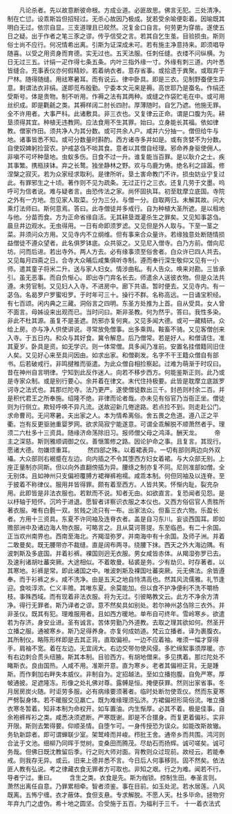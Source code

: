 <!-- { "loadSidebar": true } -->
　　凡论杀者。先以故意断彼命根。方成业道。必匪故思。佛言无犯。三处清净。制在亡愆。设乖斯旨但招轻过。无杀心故因乃极成。犹若受余喻便彰着。因喻既其明白无过。依宗自显。三支道理且已皎然。况复金口自言。何劳更为穿凿。遂使五日之疑。出于作者之笔三豕之谬。传乎信受之言。若其自乞生茧。目验损虫。斯则俗士尚不应行。何况情希出离。引斯为证深成未可。若有施主净意持来。即须唱导随喜。以受之用资身而育德。实无过也。五天法服。任刺任缝。衣缕不问纵横。为日无过三五。计绢一疋作得七条五条。内叶三指外缘一寸。外缘有刺三道。内叶悉皆缝合。充事表仪亦何假精妙。若着纳衣者。意存省事。或拾遗于粪聚。或取弃于尸林。随得随缝。用祛寒暑耳。而有说云。律中卧具。即是三衣。见制野蚕便生异意。剩谓法衣非绢。遂即觅布殷勤。宁委本文元来是褥。高世耶乃是蚕名。作绢还受斯号。体是贵物。制不听用。作褥之法有其两种。或缝之作袋贮毛在中。或可用丝织成。即是氍毹之类。其褥样阔二肘长四肘。厚薄随时。自乞乃遮。他施无罪。全不许用者。大事严科。此诸敷具。非三衣也。又复律云正命。谓是口腹为先。耕垦须得其宜。种植无违教网。应法食用不生其罪。始曰。立身能长其福。依如律教。僧家作田。须共净人为其分数。或可共余人户。咸并六分抽一。僧但给牛与地。诸事皆悉不知。或可分数量时斟酌。西方诸寺多并如是。或有贪婪不为分数。自使奴婢躬捡营农。护戒苾刍不啖其食。意者以其僧自经理。邪命养身驱使佣人。非嗔不可坏种垦地。虫蚁多伤。日食不过一升。谁复能当百罪。是以耿介之士。疾其事繁。携瓶挟钵。弃之长鹜。独坐静林之野。欢与鸟鹿为俦。绝名利之諠嚣。修涅槃之寂灭。若为众家经求取利。是律所听。垦土害命教门不许。损虫妨业宁复过此。有罪邪生之十顷。著作则不见为疏条。无过正行之三衣。还复几劳于文墨。呜呼可为信者说。难与疑者言。由恐传法之家。尚怀固执耳。初至耽摩立底国。寺院之外有一方地。忽见家人取菜。分为三分。与僧一分。自取两归。未解其故。问大乘灯法师曰。斯何意焉。答曰。此寺僧徒并多戒行。自为种植大圣所遮。是以租地与他。分苗而食。方为正命省缘自活。无其耕垦溉灌杀生之罪矣。又见知事苾刍。晨旦井边观水。无虫得用。一日有命即须罗滤。又见但是外人取与。下至一茎之菜。并须问众方用。又见寺内不立纲维。但有事来合众量许。若缘独意处断随情损益僧徒不遵众望者。此名俱罗钵底。众共驱之。又见尼入僧寺。白乃方前。僧向尼坊。问而后进。若出寺外。两人方去。必有缘事须至俗舍者。白众许已四人共去。又见每月四斋之日。合寺大众晡后咸集俱听寺制。遵而奉行深生敬仰又见有一小师。遣其童子将米二升。送与家人妇女。情涉曲私。有人告众。唤来对勘。三皆承引。虽无恶事。而自负惭心。即出寺门弃名长去。师遣余人送彼衣物。但是众法共遵。未劳官制。又见妇人入寺。不进房中。廊下共语。暂时便去。又见寺内。有一苾刍。名曷罗户罗蜜呾罗。于时年可三十。操行不群。名称高远。一日诵宝积经。有七百颂。闲内典之三藏。洞俗言之四明。东圣方处推为上首。自从受具。女人曾不面言。母姊设来出观而已。当时问曰。斯非圣教。何为然乎。答曰。我性多染。非此不杜其源。虽复不是圣遮。防邪亦复何爽。又见多闻大德。或可一藏精研。众给上房。亦与净人供使讲说。寻常放免僧事。出多乘舆。鞍畜不骑。又见客僧创来入寺。于五日内。和众与其好食。冀令解息。后乃僧常。若是好人。和僧请住。准其夏岁。卧具是资。如无学识。则一体常僧。具多闻乃准前。安置名挂僧籍同旧住人矣。又见好心来至具问因由。如求出家。和僧剃发。名字不干王籍众僧自有部书。后若破戒行。非鸣揵稚而驱遣。为此众僧自相捡察起。过难为萌渐于时叹曰。昔在神州自言明律。宁知到此反作迷人。向若不移步西方。何能鉴斯正则。此乃或是寺家众制。或是别行要心。余并着在律文。末代住持极要。此皆是耽摩立底跋罗诃寺之法式也。其那烂陀寺。法乃更严。遂使僧徒数出三千。封邑则村余二百。并是积代君王之所奉施。绍隆不绝。非律而论者哉。亦未见有俗官乃当衙正坐。僧徒则为行侧立。欺轻呼唤不异凡流。送故迎新几倦途路。若点捡不到。则走赴公门。求命曹司。无问寒暑。夫出家之人。本为情希离俗。舍五畏之危道。遵八正之平衢。岂有反更驱驰重婴罗网。欲求简寂宁能遂意。可谓全乖解脱不顺萧然者乎。理须二六杜多十三资具。随缘济命荡除旧习。报师僧父母之鸿泽。酬天龙。
　　帝主之深慈。斯则雅顺调御之仪。善惬策修之路。因论护命之事。且复言。其现行。愿诸大德。勿嫌烦重耳。
　　然四部之殊。以着裙表异。一切有部则两边向外双襵。大众部则右裾蹙在左边。向内插之不令其堕西方妇女着裙。与大众部无别。上座正量制亦同斯。但以向外直翻傍插为异。腰绦之制亦复不同。尼则准部如僧。全无别体。且如神州只支偏袒覆膊方裙禅裤袍襦。咸乖本制。何但同袖及以连脊。至于披着不称律仪。服用并皆得罪。颇有着至西方。人皆共笑。怀惭内耻。裂充杂用。此即皆是非法衣服也。若默而不说。知者无由。如欲直言。复恐闻者见怨。是以杼轴于短怀。沉吟于进退。愿智者详察识衣服之本仪也。又西方俗侣官人贵胜所著衣服。唯有白氎一双。贫贱之流只有一布。出家法众。但畜三衣六物。乐盈长者。方用十三资具。东夏不许同袖及连脊衣者。盖是自习东川。妄谈西国耳。即如赡部洲中及诸边海人物衣服。可略言之。且从莫诃菩提。东至临邑。有二十余国。正当欢州南界也。西南至海北。齐羯湿弥罗。并南海中有十余国。及师子洲。并着二敢曼矣。既无腰带亦不裁缝。直是阔布两寻。绕腰下抹。西天之外大海边隅。有波刺斯及多底国。并着衫裤。裸国则迥无衣服。男女咸皆赤体。从羯湿弥罗已去。及速利诸胡吐蕃突厥。大途相似。不着敢曼。毡裘是务。少有劫贝。时存著者。以其寒地。衫裤是常。即此诸国之中。唯波刺斯及裸国吐蕃突厥。元无佛法。余皆遵奉。而于衫裤之乡。咸不洗净。由是五天之地自恃清高也。然其风流儒雅。礼节逢迎。食啖淳浓。仁义丰赡。其唯东夏。余莫能加。但以食不护净便利不洗不嚼杨枝。事殊西域。而有现着非法衣服。将为无过。引彼略教文云。此方不净余方清净。得行无罪者。斯乃译者之谬。意不然矣具如别处。若尔神州苾刍除三衣外。并非圣仪。既其有犯。理难服用者。且如西方暖地。单布自可终年。雪岭寒乡。欲遣若为存济。身安业进。圣有诚言。苦体劳勤乃外道教。去取之理其欲如何。然圣开立播之服。通被寒乡。斯乃足得养身。亦复何成妨道。梵云立播者。译为裹腹衣。其所制仪。略陈形样即是去其正背。直取偏袒。一边不应着袖。唯须一幅才穿得手。肩袖不宽。着在左边。无宜阔大。右边交带勿使风侵。多贮绵絮事须厚暖。亦有右边刺合贯头纽腋。斯其本制。目验西方。有胡地僧来。多见携着。那烂陀处不睹斯衣。良由国热。人咸不用。准斯开意。直为寒乡。老者其偏袒正背。无是踵斯。而作剩加右畔失本威仪。非制自为。定招越法。至如立播抱腹。自免严寒。厚帔通披。足遮隆冻。形像之处礼佛对尊。露髆是恒。掩便获罪。然则出家省事。冬月居房炭火随。时讵劳多服。必有病缘要须著者。临时处断勿使乖仪。然而东夏寒严劈裂身体。若不暖服交见羸亡。既为难缘理须弘济。方裙偏袒形简俗流。唯立播衣寒冬暂着。知非本制为命权开。如车置油。内生惭厚。必其不着。极是佳事。自余袍裤裈衫之类。咸悉决须遮断。严寒既谢。即是不合擐身。而复更着偏衫。实非开限。斯则去繁得要。仰顺圣情。自堕乍可。一身传授恐为误众。如能改斯故辙。务轨新踪者。即可谓蝉联少室。架鹫峰而并峻。栉批王舍。通帝乡而共围。鸿河则合泚于文池。细柳乃同晖于觉树。变桑田而腾茂。尽劫石而扬辉。诚可嗟矣。诚可务哉。但佛日既沈教留后季。行之则大师对面。背教则众过现前。故经云。若能奉戒。则我存无异。或云。旧来上德并悉不言。今日后人何事移则。固不然矣。依法匪人教有弘说。考之律藏衣食无罪者方可取也。非知之艰。行之为难。闻若不行。导者宁过。重曰。
　　含生之类。衣食是先。斯为枷锁。控制生田。奉圣言则。萧然出离任自意。乃罪累相牵。智者须鉴。事在目前。如玉处泥。若水居莲。八风既离。五怖宁缠。衣才蔽体。食但支悬。专求解脱。不愿人天。杜多毕命。拯物穷年弃九门之虚伪。希十地之圆坚。合受施于五百。为福利于三千。
十一着衣法式
